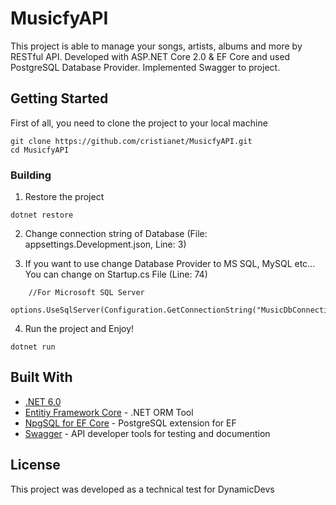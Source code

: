 # MusicfyAPI

This project is able to manage your songs, artists, albums and more by RESTful API. Developed with ASP.NET Core 2.0 &amp; EF Core and used PostgreSQL Database Provider. Implemented Swagger to project.

## Getting Started

First of all, you need to clone the project to your local machine

```
git clone https://github.com/cristianet/MusicfyAPI.git
cd MusicfyAPI
```

### Building

1. Restore the project 

```
dotnet restore
```

2. Change connection string of Database (File: appsettings.Development.json, Line: 3)

3. If you want to use change Database Provider to MS SQL, MySQL etc... You can change on Startup.cs File (Line: 74)

```
    //For Microsoft SQL Server
    options.UseSqlServer(Configuration.GetConnectionString("MusicDbConnectionString"));
```

4. Run the project and Enjoy!

```
dotnet run
```


## Built With

* [.NET 6.0](https://www.microsoft.com/net/) 
* [Entitiy Framework Core](https://docs.microsoft.com/en-us/ef/core/) - .NET ORM Tool
* [NpgSQL for EF Core](http://www.npgsql.org/efcore/) - PostgreSQL extension for EF 
* [Swagger](https://swagger.io/) - API developer tools for testing and documention


## License

This project was developed as a technical test for DynamicDevs

